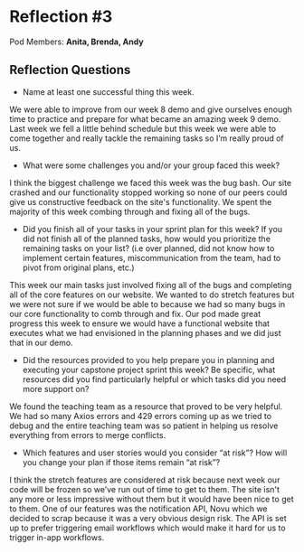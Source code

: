 # Reflection #3

Pod Members: **Anita, Brenda, Andy**

## Reflection Questions

* Name at least one successful thing this week.

We were able to improve from our week 8 demo and give ourselves enough time to practice and prepare for what became an amazing week 9 demo. Last week we fell a little behind schedule but this week we were able to come together and really tackle the remaining tasks so I’m really proud of us.

* What were some challenges you and/or your group faced this week?

 
I think the biggest challenge we faced this week was the bug bash. Our site crashed and our functionality stopped working so none of our peers could give us constructive feedback on the site's functionality. We spent the majority of this week combing through and fixing all of the bugs.


* Did you finish all of your tasks in your sprint plan for this week? If you did not finish all of the planned tasks, how would you prioritize the remaining tasks on your list?  (i.e over planned, did not know how to implement certain features, miscommunication from the team, had to pivot from original plans, etc.)

This week our main tasks just involved fixing all of the bugs and completing all of the core features on our website. We wanted to do stretch features but we were not sure if we would be able to because we had so many bugs in our core functionality to comb through and fix. Our pod made great progress this week to ensure we would have a functional website that executes what we had envisioned in the planning phases and we did just that in our demo.

* Did the resources provided to you help prepare you in planning and executing your capstone project sprint this week? Be specific, what resources did you find particularly helpful or which tasks did you need more support on?

We found the teaching team as a resource that proved to be very helpful. We had so many Axios errors and 429 errors coming up as we tried to debug and the entire teaching team was so patient in helping us resolve everything from errors to merge conflicts.

* Which features and user stories would you consider “at risk”? How will you change your plan if those items remain “at risk”?

I think the stretch features are considered at risk because next week our code will be frozen so we’ve run out of time to get to them. The site isn't any more or less impressive without them but it would have been nice to get to them. One of our features was the notification API, Novu which we decided to scrap because it was a very obvious design risk. The API is set up to prefer triggering email workflows which would make it hard for us to trigger in-app workflows.
